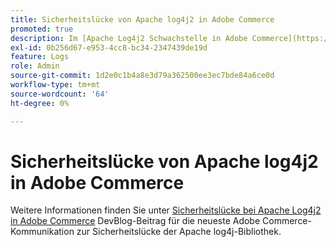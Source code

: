 ```yaml
---
title: Sicherheitslücke von Apache log4j2 in Adobe Commerce
promoted: true
description: Im [Apache Log4j2 Schwachstelle in Adobe Commerce](https://community.magento.com/t5/Magento-DevBlog/Apache-Log4j2-Vulnerability-in-Adobe-Commerce/ba-p/488683) DevBlog-Beitrag finden Sie die aktuelle Adobe Commerce-Kommunikation zur Sicherheitslücke der Apache log4j-Bibliothek.
exl-id: 0b256d67-e953-4cc8-bc34-2347439de19d
feature: Logs
role: Admin
source-git-commit: 1d2e0c1b4a8e3d79a362500ee3ec7bde84a6ce0d
workflow-type: tm+mt
source-wordcount: '64'
ht-degree: 0%

---
```


# Sicherheitslücke von Apache log4j2 in Adobe Commerce

Weitere Informationen finden Sie unter [Sicherheitslücke bei Apache Log4j2 in Adobe Commerce](https://community.magento.com/t5/Magento-DevBlog/Apache-Log4j2-Vulnerability-in-Adobe-Commerce/ba-p/488683) DevBlog-Beitrag für die neueste Adobe Commerce-Kommunikation zur Sicherheitslücke der Apache log4j-Bibliothek.
